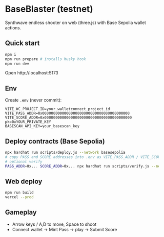 # BaseBlaster (testnet)

Synthwave endless shooter on web (three.js) with Base Sepolia wallet actions.

## Quick start

```bash
npm i
npm run prepare # installs husky hook
npm run dev
```

Open http://localhost:5173

## Env
Create `.env` (never commit):

```
VITE_WC_PROJECT_ID=your_walletconnect_project_id
VITE_PASS_ADDR=0x0000000000000000000000000000000000000000
VITE_SCORE_ADDR=0x0000000000000000000000000000000000000000
pk=0xYOUR_PRIVATE_KEY
BASESCAN_API_KEY=your_basescan_key
```

## Deploy contracts (Base Sepolia)

```bash
npx hardhat run scripts/deploy.js --network basesepolia
# copy PASS and SCORE addresses into .env as VITE_PASS_ADDR / VITE_SCORE_ADDR
# optional verify
PASS_ADDR=0x... SCORE_ADDR=0x... npx hardhat run scripts/verify.js --network basesepolia
```

## Web deploy

```bash
npm run build
vercel --prod
```

## Gameplay
- Arrow keys / A,D to move, Space to shoot
- Connect wallet → Mint Pass → play → Submit Score


